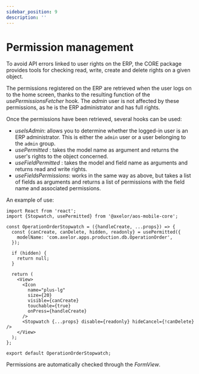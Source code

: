 ```yaml
---
sidebar_position: 9
description: ''
---
```


# Permission management

To avoid API errors linked to user rights on the ERP, the CORE package provides tools for checking read, write, create and delete rights on a given object.

The permissions registered on the ERP are retrieved when the user logs on to the home screen, thanks to the resulting function of the _usePermissionsFetcher_ hook. The _admin_ user is not affected by these permissions, as he is the ERP administrator and has full rights.

Once the permissions have been retrieved, several hooks can be used:

- _useIsAdmin_: allows you to determine whether the logged-in user is an ERP administrator. This is either the `admin` user or a user belonging to the `admin` group.
- _usePermitted_ : takes the model name as argument and returns the user's rights to the object concerned.
- _useFieldPermitted_ : takes the model and field name as arguments and returns read and write rights.
- _useFieldsPermissions_: works in the same way as above, but takes a list of fields as arguments and returns a list of permissions with the field name and associated permissions.

An example of use:

```tsx
import React from 'react';
import {Stopwatch, usePermitted} from '@axelor/aos-mobile-core';

const OperationOrderStopwatch = ({handleCreate, ...props}) => {
  const {canCreate, canDelete, hidden, readonly} = usePermitted({
    modelName: 'com.axelor.apps.production.db.OperationOrder',
  });

  if (hidden) {
    return null;
  }

  return (
    <View>
      <Icon
        name="plus-lg"
        size={20}
        visible={canCreate}
        touchable={true}
        onPress={handleCreate}
      />
      <Stopwatch {...props} disable={readonly} hideCancel={!canDelete} />
    </View>
  );
};

export default OperationOrderStopwatch;
```

Permissions are automatically checked through the _FormView_.
